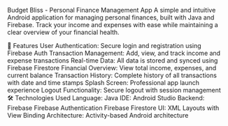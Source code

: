 Budget Bliss - Personal Finance Management App
A simple and intuitive Android application for managing personal finances, built with Java and Firebase. Track your income and expenses with ease while maintaining a clear overview of your financial health.

📱 Features
User Authentication: Secure login and registration using Firebase Auth
Transaction Management: Add, view, and track income and expense transactions
Real-time Data: All data is stored and synced using Firebase Firestore
Financial Overview: View total income, expenses, and current balance
Transaction History: Complete history of all transactions with date and time stamps
Splash Screen: Professional app launch experience
Logout Functionality: Secure logout with session management
🛠️ Technologies Used
Language: Java
IDE: Android Studio
Backend: Firebase
Firebase Authentication
Firebase Firestore
UI: XML Layouts with View Binding
Architecture: Activity-based Android architecture
